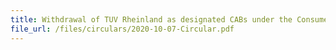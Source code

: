```yaml
---
title: Withdrawal of TUV Rheinland as designated CABs under the Consumer Protection (Safety Requirements) Registration Scheme
file_url: /files/circulars/2020-10-07-Circular.pdf
---
```

